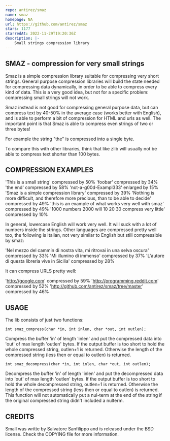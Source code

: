 ```yaml
---
repo: antirez/smaz
name: smaz
homepage: NA
url: https://github.com/antirez/smaz
stars: 1177
starredAt: 2022-11-29T19:20:36Z
description: |-
    Small strings compression library
---
```


SMAZ - compression for very small strings
-----------------------------------------

Smaz is a simple compression library suitable for compressing very short
strings. General purpose compression libraries will build the state needed
for compressing data dynamically, in order to be able to compress every kind
of data. This is a very good idea, but not for a specific problem: compressing
small strings will not work.

Smaz instead is not good for compressing general purpose data, but can compress
text by 40-50% in the average case (works better with English), and is able to
perform a bit of compression for HTML and urls as well. The important point is
that Smaz is able to compress even strings of two or three bytes!

For example the string "the" is compressed into a single byte.

To compare this with other libraries, think that like zlib will usually not be able to compress text shorter than 100 bytes.

COMPRESSION EXAMPLES
--------------------

'This is a small string' compressed by 50%
'foobar' compressed by 34%
'the end' compressed by 58%
'not-a-g00d-Exampl333' enlarged by 15%
'Smaz is a simple compression library' compressed by 39%
'Nothing is more difficult, and therefore more precious, than to be able to decide' compressed by 49%
'this is an example of what works very well with smaz' compressed by 49%
'1000 numbers 2000 will 10 20 30 compress very little' compressed by 10%

In general, lowercase English will work very well. It will suck with a lot
of numbers inside the strings. Other languages are compressed pretty well too,
the following is Italian, not very similar to English but still compressible
by smaz:

'Nel mezzo del cammin di nostra vita, mi ritrovai in una selva oscura' compressed by 33%
'Mi illumino di immenso' compressed by 37%
'L'autore di questa libreria vive in Sicilia' compressed by 28%

It can compress URLS pretty well:

'http://google.com' compressed by 59%
'http://programming.reddit.com' compressed by 52%
'http://github.com/antirez/smaz/tree/master' compressed by 46%

USAGE
-----

The lib consists of just two functions:

    int smaz_compress(char *in, int inlen, char *out, int outlen);

Compress the buffer 'in' of length 'inlen' and put the compressed data into
'out' of max length 'outlen' bytes. If the output buffer is too short to hold
the whole compressed string, outlen+1 is returned. Otherwise the length of the
compressed string (less then or equal to outlen) is returned.

    int smaz_decompress(char *in, int inlen, char *out, int outlen);

Decompress the buffer 'in' of length 'inlen' and put the decompressed data into
'out' of max length 'outlen' bytes. If the output buffer is too short to hold
the whole decompressed string, outlen+1 is returned. Otherwise the length of the
compressed string (less then or equal to outlen) is returned. This function will
not automatically put a nul-term at the end of the string if the original
compressed string didn't included a nulterm.


CREDITS
-------

Small was writte by Salvatore Sanfilippo and is released under the BSD license. Check the COPYING file for more information.

